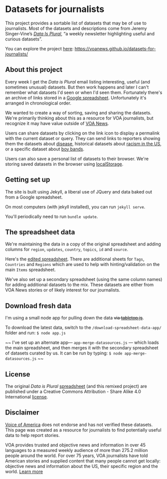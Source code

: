 # Datasets for journalists #

This project provides a sortable list of datasets that may be of use to journalists. Most of the datasets and descriptions come from Jeremy Singer-Vine’s _[Data Is Plural](https://tinyletter.com/data-is-plural)_, “a weekly newsletter highlighting useful and curious datasets”.

You can explore the project [here](https://voanews.github.io/datasets-for-journalists/): https://voanews.github.io/datasets-for-journalists/



## About this project ##


Every week I get the _Data is Plural_ email listing interesting, useful (and sometimes unusual) datasets. But then work happens and later I can't remember what datasets I'd seen or when I'd seen them. Fortunately there's an archive of links stored in a [Google spreadsheet](https://docs.google.com/spreadsheets/d/1wZhPLMCHKJvwOkP4juclhjFgqIY8fQFMemwKL2c64vk/edit#gid=0). Unfortunately it's arranged in chronological order.

We wanted to create a way of sorting, saving and sharing the datasets. We're primarily thinking about this as a resource for VOA journalists, but recognize it may have value outside of [VOA News](https://www.voanews.com).

Users can share datasets by clicking on the link icon to display a permalink with the current dataset or query. They can send links to reporters showing them the datasets about [disease](https://projects.voanews.com/data-resources/?tags=disease), historical datasets about [racism in the US](https://projects.voanews.com/data-resources/?country=USA&tags=history+race), or a specific dataset about [boy bands](http://localhost:4000/?id=source650).

Users can also save a personal list of datasets to their browser. We're storing saved datasets in the browser using [localStorage](https://developer.mozilla.org/en-US/docs/Web/API/Window/localStorage).  







## Getting set up ##

The site is built using Jekyll, a liberal use of JQuery and data baked out from a Google spreadsheet.

On most computers (with jekyll installed), you can run `jekyll serve`.

You'll periodically need to run `bundle update`.







## The spreadsheet data ##

We're maintaining the data in a copy of the original spreadsheet and adding columns for `region`, `updates`, `country`, `topics`, `id` and `source`.

Here's the [edited spreadsheet](https://docs.google.com/spreadsheets/d/e/2PACX-1vTyyWj6reapmWKRmpqxCLKOoN6vxR_ONNgJkgOSk-zUCLEE-uk78OuYCXERKLUJWzyuUu0S-xgBwZ74/pubhtml). There are additional sheets for `Tags`, `Countries` and `Regions` which are used to help with hinting/validation on the main `Items` spreadsheet.

We've also set up a secondary spreadsheet (using the same column names) for adding additional datasets to the mix. These datasets are either from VOA News stories or of likely interest for our journalists.






## Download fresh data ##

I'm using a small node app for pulling down the data ~~via [tabletop.js](https://github.com/jsoma/tabletop)~~. 

To download the latest data, switch to the `/download-spreadsheet-data-app/` folder and run: `$ node app.js`

~~ I've set up an alternate app— `app-merge-datasources.js` — which loads the main spreadsheet, and then merges it with the secondary spreadsheet of datasets curated by us. It can be run by typing: `$ node app-merge-datasources.js` ~~







## License ##

The original _Data is Plural_ [spreadsheet](https://docs.google.com/spreadsheets/d/1wZhPLMCHKJvwOkP4juclhjFgqIY8fQFMemwKL2c64vk/edit#gid=0) (and this remixed project) are published under a Creative Commons Attribution - Share Alike 4.0 International [license](https://creativecommons.org/licenses/by-sa/4.0/).





## Disclaimer ##

[Voice of America](https://www.voanews.com/) does not endorse and has not verified these datasets. This page was created as a resource for journalists to find potentially useful data to help report stories. 

VOA provides trusted and objective news and information in over 45 languages to a measured weekly audience of more than 275.2 million people around the world. For over 75 years, VOA journalists have told American stories and supplied content that many people cannot get locally: objective news and information about the US, their specific region and the world. [Learn more](https://www.insidevoa.com/p/5831.html)

